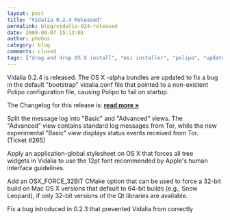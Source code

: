 ```yaml
---
layout: post
title: "Vidalia 0.2.4 Released"
permalink: blog/vidalia-024-released
date: 2009-09-07 15:13:01
author: phobos
category: blog
comments: closed
tags: ["drag and drop OS X install", "msi installer", "polipo", "updated packages", "vidalia releases"]
---
```


Vidalia 0.2.4 is released. The OS X -alpha bundles are updated to fix a bug in the default "bootstrap" vidalia.conf file that pointed to a non-existent Polipo configuration file, causing Polipo to fail on startup.

The Changelog for this release is: [**read more »**](https://blog.torproject.org/blog/vidalia-024-released)

Split the message log into "Basic" and "Advanced" views. The  
 "Advanced" view contains standard log messages from Tor, while the new  
 experimental "Basic" view displays status events received from Tor.  
 (Ticket \#265)

Apply an application-global stylesheet on OS X that forces all tree  
 widgets in Vidalia to use the 12pt font recommended by Apple's human  
 interface guidelines.

Add an OSX\_FORCE\_32BIT CMake option that can be used to force a 32-bit  
 build on Mac OS X versions that default to 64-bit builds (e.g., Snow  
 Leopard), if only 32-bit versions of the Qt libraries are available.

Fix a bug introduced in 0.2.3 that prevented Vidalia from correctly  

